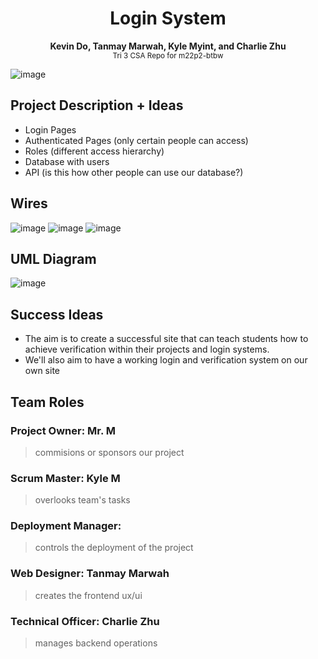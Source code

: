 <h1 align="center">Login System</h1>
<p align="center">
  <b>Kevin Do, Tanmay Marwah, Kyle Myint, and Charlie Zhu</b> <br>
  <sub>Tri 3 CSA Repo for m22p2-btbw</sub>
</p>

![image](https://user-images.githubusercontent.com/72889453/158108834-e7e0cfa4-f508-4841-818b-8ccb849a2c72.png)

## Project Description + Ideas
- Login Pages
- Authenticated Pages (only certain people can access)
- Roles (different access hierarchy)
- Database with users
- API (is this how other people can use our database?)

## Wires
![image](https://user-images.githubusercontent.com/54718041/158848692-8e8e818e-60b5-4272-b86d-55ec653b45f5.png)
![image](https://user-images.githubusercontent.com/54718041/158848716-126c5aa8-c77c-455c-99a5-702e5770bd0f.png)
![image](https://user-images.githubusercontent.com/54718041/158848737-3af064a7-cf9c-48a3-85bf-5f96f395a9cb.png)

## UML Diagram
![image](https://user-images.githubusercontent.com/54718041/158848785-d75a3c9b-c61a-4e03-9a2e-5b3533bc3e7d.png)


## Success Ideas
- The aim is to create a successful site that can teach students how to achieve verification within their projects and login systems.
- We'll also aim to have a working login and verification system on our own site

## Team Roles

### Project Owner: Mr. M
> commisions or sponsors our project

### Scrum Master: Kyle M
> overlooks team's tasks

### Deployment Manager: 
> controls the deployment of the project

### Web Designer: Tanmay Marwah
> creates the frontend ux/ui

### Technical Officer: Charlie Zhu
> manages backend operations
